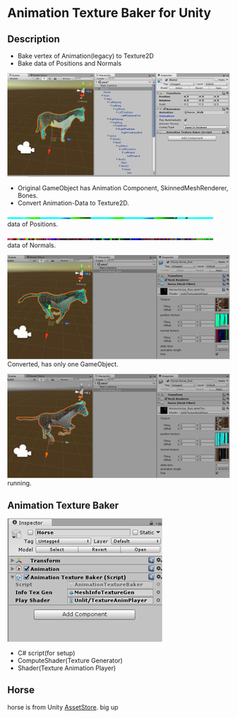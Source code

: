 # Animation Texture Baker for Unity

## Description

- Bake vertex of Animation(legacy) to Texture2D
- Bake data of Positions and Normals

![](imgs/original.png)

- Original GameObject has Animation Component, SkinnedMeshRenderer, Bones.
- Convert Animation-Data to Texture2D.

![](imgs/positionsTex.png)
data of Positions.

![](imgs/normalsTex.png)
data of Normals.

![](imgs/converted.png)
Converted, has only one GameObject.

![](imgs/animated.gif)
running.

## Animation Texture Baker

![](imgs/baker.png)

- C\# script(for setup)
- ComputeShader(Texture Generator)
- Shader(Texture Animation Player)

## Horse

horse is from Unity [AssetStore](https://www.assetstore.unity3d.com/jp/#!/content/16687). big up
